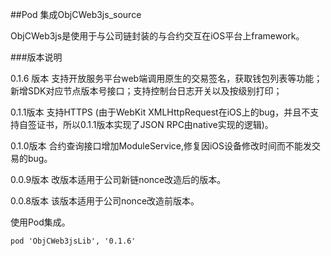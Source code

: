 ##Pod 集成ObjCWeb3js_source

ObjCWeb3js是使用于与公司链封装的与合约交互在iOS平台上framework。

###版本说明

0.1.6 版本 支持开放服务平台web端调用原生的交易签名，获取钱包列表等功能；新增SDK对应节点版本号接口；支持控制台日志开关以及按级别打印；

0.1.1版本 支持HTTPS (由于WebKit XMLHttpRequest在iOS上的bug，并且不支持自签证书，所以0.1.1版本实现了JSON RPC由native实现的逻辑)。

0.1.0版本 合约查询接口增加ModuleService,修复因iOS设备修改时间而不能发交易的bug。

0.0.9版本 改版本适用于公司新链nonce改造后的版本。

0.0.8版本 该版本适用于公司nonce改造前版本。

使用Pod集成。 

```shell
pod 'ObjCWeb3jsLib', '0.1.6'
```


